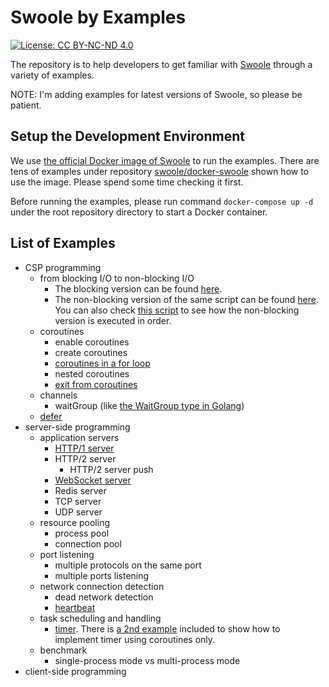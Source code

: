 # Swoole by Examples

[![License: CC BY-NC-ND 4.0](https://img.shields.io/badge/License-CC%20BY--NC--ND%204.0-lightgrey.svg)](https://creativecommons.org/licenses/by-nc-nd/4.0/)

The repository is to help developers to get familiar with [Swoole](https://github.com/swoole/swoole-src) through a variety of examples.

NOTE: I'm adding examples for latest versions of Swoole, so please be patient.

## Setup the Development Environment

We use [the official Docker image of Swoole](https://hub.docker.com/r/phpswoole/swoole) to run the examples. There are
tens of examples under repository [swoole/docker-swoole](https://github.com/swoole/docker-swoole) shown how to use the
image. Please spend some time checking it first.

Before running the examples, please run command `docker-compose up -d` under the root repository directory to start a
Docker container.

## List of Examples

* CSP programming
    * from blocking I/O to non-blocking I/O
        * The blocking version can be found [here](https://github.com/deminy/swoole-by-examples/blob/master/examples/io/blocking-io.php).
        * The non-blocking version of the same script can be found [here](https://github.com/deminy/swoole-by-examples/blob/master/examples/io/non-blocking-io.php). You can also check [this script](https://github.com/deminy/swoole-by-examples/blob/master/examples/io/non-blocking-io-debug.php) to see how the non-blocking version is executed in order.
    * coroutines
        * enable coroutines
        * create coroutines
        * [coroutines in a for loop](https://github.com/deminy/swoole-by-examples/blob/master/examples/csp/coroutines/for.php)
        * nested coroutines
        * [exit from coroutines](https://github.com/deminy/swoole-by-examples/blob/master/examples/csp/coroutines/exit.php)
    * channels
        * waitGroup (like [the WaitGroup type in Golang](https://golang.org/pkg/sync/#WaitGroup))
    * [defer](https://github.com/deminy/swoole-by-examples/blob/master/examples/csp/defer.php)
* server-side programming
    * application servers
        * [HTTP/1 server](https://github.com/deminy/swoole-by-examples/blob/master/examples/servers/http1.php)
        * HTTP/2 server
            * HTTP/2 server push
        * [WebSocket server](https://github.com/deminy/swoole-by-examples/blob/master/examples/servers/websocket.php)
        * Redis server
        * TCP server
        * UDP server
    * resource pooling
        * process pool
        * connection pool
    * port listening
        * multiple protocols on the same port
        * multiple ports listening
    * network connection detection
        * dead network detection
        * [heartbeat](https://github.com/deminy/swoole-by-examples/blob/master/examples/servers/heartbeat.php)
    * task scheduling and handling
        * [timer](https://github.com/deminy/swoole-by-examples/blob/master/examples/timer/timer.php). There is [a 2nd example](https://github.com/deminy/swoole-by-examples/blob/master/examples/timer/coroutine-style.php) included to show how to implement timer using coroutines only.
    * benchmark
        * single-process mode vs multi-process mode
* client-side programming

